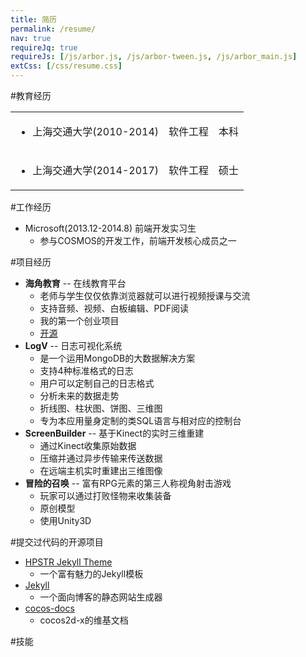 ```yaml
---
title: 简历
permalink: /resume/
nav: true
requireJq: true
requireJs: [/js/arbor.js, /js/arbor-tween.js, /js/arbor_main.js]
extCss: [/css/resume.css]
---
```


#教育经历

<table id="education">
  <tr>
    <td><ul><li>上海交通大学(2010-2014)</li></ul></td>
    <td>软件工程</td>
    <td>本科</td>
  </tr>
  <tr>
    <td><ul><li>上海交通大学(2014-2017)</li></ul></td>
    <td>软件工程</td>
    <td>硕士</td>
  </tr>
</table>

#工作经历
- Microsoft(2013.12-2014.8) 前端开发实习生
  - 参与COSMOS的开发工作，前端开发核心成员之一

#项目经历
- **海角教育** -- 在线教育平台
  - 老师与学生仅仅依靠浏览器就可以进行视频授课与交流
  - 支持音频、视频、白板编辑、PDF阅读
  - 我的第一个创业项目
  - [开源](https://github.com/qqfish/haijiao)
- **LogV** -- 日志可视化系统
  - 是一个运用MongoDB的大数据解决方案
  - 支持4种标准格式的日志
  - 用户可以定制自己的日志格式
  - 分析未来的数据走势
  - 折线图、柱状图、饼图、三维图
  - 专为本应用量身定制的类SQL语言与相对应的控制台
- **ScreenBuilder** -- 基于Kinect的实时三维重建
  - 通过Kinect收集原始数据
  - 压缩并通过异步传输来传送数据
  - 在远端主机实时重建出三维图像
- **冒险的召唤** -- 富有RPG元素的第三人称视角射击游戏
  - 玩家可以通过打败怪物来收集装备
  - 原创模型
  - 使用Unity3D

#提交过代码的开源项目

- [HPSTR Jekyll Theme](https://github.com/mmistakes/hpstr-jekyll-theme)
  - 一个富有魅力的Jekyll模板
- [Jekyll](http://jekyllrb.com/)
  - 一个面向博客的静态网站生成器
- [cocos-docs](https://github.com/chukong/cocos-docs)
  - cocos2d-x的维基文档

#技能

<canvas id="skillboard" width="800" height="400"></canvas>